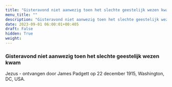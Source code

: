 ```yaml
---
title: "Gisteravond niet aanwezig toen het slechte geestelijk wezen kwam"
menu_title: ""
description: "Gisteravond niet aanwezig toen het slechte geestelijk wezen kwam"
date: 2023-09-01 06:00:01+00:405
draft: False
hidden: True
weight:
---
```

### Gisteravond niet aanwezig toen het slechte geestelijk wezen kwam

Jezus - ontvangen door James Padgett op 22 december 1915, Washington, DC, USA.
